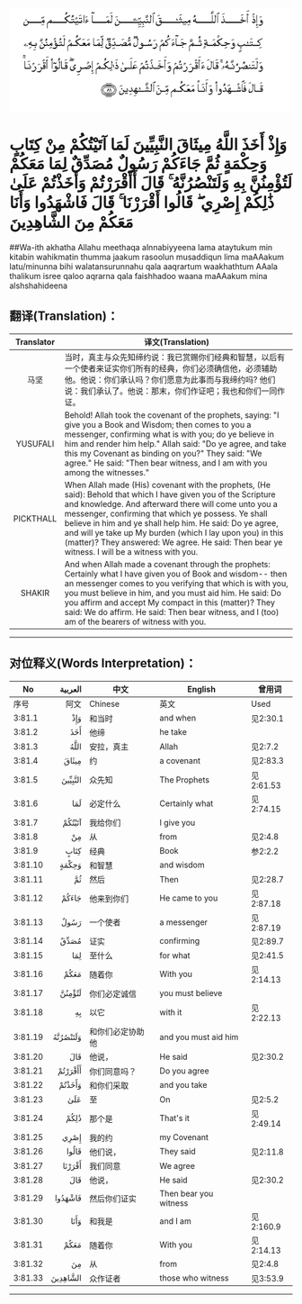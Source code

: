 ![003:081](images/003_081.gif)

# وَإِذْ أَخَذَ اللَّهُ مِيثَاقَ النَّبِيِّينَ لَمَا آتَيْتُكُمْ مِنْ كِتَابٍ وَحِكْمَةٍ ثُمَّ جَاءَكُمْ رَسُولٌ مُصَدِّقٌ لِمَا مَعَكُمْ لَتُؤْمِنُنَّ بِهِ وَلَتَنْصُرُنَّهُ ۚ قَالَ أَأَقْرَرْتُمْ وَأَخَذْتُمْ عَلَىٰ ذَٰلِكُمْ إِصْرِي ۖ قَالُوا أَقْرَرْنَا ۚ قَالَ فَاشْهَدُوا وَأَنَا مَعَكُمْ مِنَ الشَّاهِدِينَ 

##Wa-ith akhatha Allahu meethaqa alnnabiyyeena lama ataytukum min kitabin wahikmatin thumma jaakum rasoolun musaddiqun lima maAAakum latu/minunna bihi walatansurunnahu qala aaqrartum waakhathtum AAala thalikum isree qaloo aqrarna qala faishhadoo waana maAAakum mina alshshahideena 

## 翻译(Translation)：

| Translator | 译文(Translation)                                            |
| :--------: | ------------------------------------------------------------ |
|    马坚    | 当时，真主与众先知缔约说：我已赏赐你们经典和智慧，以后有一个使者来证实你们所有的经典，你们必须确信他，必须辅助他。他说：你们承认吗？你们愿意为此事而与我缔约吗? 他们说：我们承认了。他说：那末，你们作证吧；我也和你们一同作证。 |
|  YUSUFALI  | Behold! Allah took the covenant of the prophets, saying: "I give you a Book and Wisdom; then comes to you a messenger, confirming what is with you; do ye believe in him and render him help." Allah said: "Do ye agree, and take this my Covenant as binding on you?" They said: "We agree." He said: "Then bear witness, and I am with you among the witnesses." |
| PICKTHALL  | When Allah made (His) covenant with the prophets, (He said): Behold that which I have given you of the Scripture and knowledge. And afterward there will come unto you a messenger, confirming that which ye possess. Ye shall believe in him and ye shall help him. He said: Do ye agree, and will ye take up My burden (which I lay upon you) in this (matter)? They answered: We agree. He said: Then bear ye witness. I will be a witness with you. |
|   SHAKIR   | And when Allah made a covenant through the prophets: Certainly what I have given you of Book and wisdom-- then an messenger comes to you verifying that which is with you, you must believe in him, and you must aid him. He said: Do you affirm and accept My compact in this (matter)? They said: We do affirm. He said: Then bear witness, and I (too) am of the bearers of witness with you. |

---

## 对位释义(Words Interpretation)：

| No   | العربية | 中文    | English | 曾用词 |
| ---- | ------: | ------- | ------- | ------ |
| 序号 |    阿文 | Chinese | 英文    | Used   |
| 3:81.1  | وَإِذْ      | 和当时          | and when              | 见2:30.1  |
| 3:81.2  | أَخَذَ      | 他缔             | he take               |           |
| 3:81.3  | اللَّهُ     | 安拉，真主       | Allah                 | 见2:7.2 |
| 3:81.4  | مِيثَاقَ    | 约               | a covenant            | 见2:83.3  |
| 3:81.5  | النَّبِيِّينَ  | 众先知           | The Prophets          | 见2:61.53 |
| 3:81.6  | لَمَا      | 必定什么         | Certainly what        | 见2:74.15 |
| 3:81.7  | آتَيْتُكُمْ   | 我给你们         | I give you            |           |
| 3:81.8  | مِنْ       | 从               | from                  | 见2:4.8   |
| 3:81.9  | كِتَابٍ     | 经典             | Book                  | 参2:2.2   |
| 3:81.10 | وَحِكْمَةٍ    | 和智慧           | and wisdom            |           |
| 3:81.11 | ثُمَّ       | 然后             | Then                  | 见2:28.7  |
| 3:81.12 | جَاءَكُمْ    | 他来到你们       | He came to you        | 见2:87.18 |
| 3:81.13 | رَسُولٌ     | 一个使者         | a messenger           | 见2:87.19 |
| 3:81.14 | مُصَدِّقٌ     | 证实             | confirming            | 见2:89.7  |
| 3:81.15 | لِمَا      | 至什么           | for what              | 见2:41.5  |
| 3:81.16 | مَعَكُمْ     | 随着你           | With you              | 见2:14.13 |
| 3:81.17 | لَتُؤْمِنُنَّ   | 你们必定诚信     | you must believe      |           |
| 3:81.18 | بِهِ       | 以它             | with it               | 见2:22.13 |
| 3:81.19 | وَلَتَنْصُرُنَّهُ | 和你们必定协助他 | and you must aid him  |           |
| 3:81.20 | قَالَ      | 他说，           | He said               | 见2:30.2  |
| 3:81.21 | أَأَقْرَرْتُمْ  | 你们同意吗？     | Do you agree          |           |
| 3:81.22 | وَأَخَذْتُمْ   | 和你们采取       | and you take          |           |
| 3:81.23 | عَلَىٰ      | 至               | On                    | 见2:5.2   |
| 3:81.24 | ذَٰلِكُمْ     | 那个是           | That's it             | 见2:49.14 |
| 3:81.25 | إِصْرِي     | 我的约           | my Covenant           |           |
| 3:81.26 | قَالُوا    | 他们说，         | They said             | 见2:11.8  |
| 3:81.27 | أَقْرَرْنَا   | 我们同意         | We agree              |           |
| 3:81.28 | قَالَ      | 他说，           | He said               | 见2:30.2  |
| 3:81.29 | فَاشْهَدُوا  | 然后你们证实     | Then bear you witness |           |
| 3:81.30 | وَأَنَا     | 和我是           | and I am              | 见2:160.9 |
| 3:81.31 | مَعَكُمْ     | 随着你           | With you              | 见2:14.13 |
| 3:81.32 | مِنَ       | 从               | from                  | 见2:4.8   |
| 3:81.33 | الشَّاهِدِينَ | 众作证者         | those who witness     | 见3:53.9  |

---
